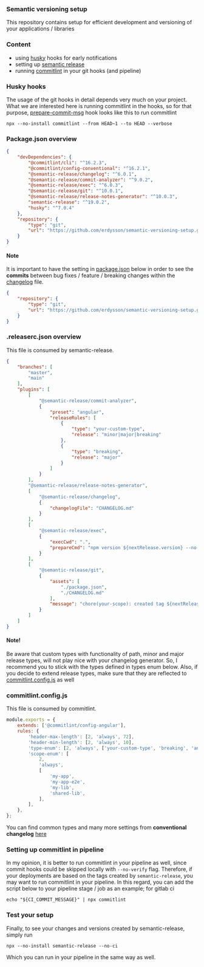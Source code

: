 ### Semantic versioning setup

This repository contains setup for efficient development and versioning of your applications / libraries

### Content

- using [husky](https://github.com/typicode/husky) hooks for early notifications
- setting up [semantic release](https://github.com/semantic-release/semantic-release)
- running [commitlint](https://commitlint.js.org/#/) in your git hooks (and pipeline)

### Husky hooks

The usage of the git hooks in detail depends very much on your project. What we are interested here is running commitlint in the hooks, so for that purpose, [prepare-commit-msg](./.husky/prepare-commit-msg) hook looks like this to run commitlint

```shell
npx --no-install commitlint --from HEAD~1 --to HEAD --verbose
```

### Package.json overview

```json
{
    "devDependencies": {
        "@commitlint/cli": "^16.2.3",
        "@commitlint/config-conventional": "^16.2.1",
        "@semantic-release/changelog": "^6.0.1",
        "@semantic-release/commit-analyzer": "^9.0.2",
        "@semantic-release/exec": "^6.0.3",
        "@semantic-release/git": "^10.0.1",
        "@semantic-release/release-notes-generator": "^10.0.3",
        "semantic-release": "^19.0.2",
        "husky": "^7.0.4"
    },
    "repository": {
        "type": "git",
        "url": "https://github.com/erdysson/semantic-versioning-setup.git"
    }
}
```

#### Note

It is important to have the setting in [package.json](./package.json) below in order to see the **commits** between bug fixes / feature / breaking changes within the [changelog](./CHANGELOG.md) file.

```json
{
    "repository": {
        "type": "git",
        "url": "https://github.com/erdysson/semantic-versioning-setup.git"
    }
}
```

### .releaserc.json overview

This file is consumed by semantic-release.

```json
{
    "branches": [
        "master",
        "main"
    ],
    "plugins": [
        [
            "@semantic-release/commit-analyzer",
            {
                "preset": "angular",
                "releaseRules": [
                    {
                        "type": "your-custom-type",
                        "release": "minor|major|breaking"
                    },
                    {
                        "type": "breaking",
                        "release": "major"
                    }
                ]
            }
        ],
        "@semantic-release/release-notes-generator",
        [
            "@semantic-release/changelog",
            {
                "changelogFile": "CHANGELOG.md"
            }
        ],
        [
            "@semantic-release/exec",
            {
                "execCwd": ".",
                "prepareCmd": "npm version ${nextRelease.version} --no-git-tag-version"
            }
        ],
        [
            "@semantic-release/git",
            {
                "assets": [
                    "./package.json",
                    "./CHANGELOG.md"
                ],
                "message": "chore(your-scope): created tag ${nextRelease.version}\n\n${nextRelease.notes}"
            }
        ]
    ]
}
```

#### Note!

Be aware that custom types with functionality of path, minor and major release types, will not play nice with your changelog generator. So, I recommend you to stick with the types defined in types enum below.
Also, if you decide to extend release types, make sure that they are reflected to [commitlint.config.js](./commitlint.config.js) as well

### commitlint.config.js

This file is consumed by commitlint.

```javascript
module.exports = {
    extends: ['@commitlint/config-angular'],
    rules: {
        'header-max-length': [2, 'always', 72],
        'header-min-length': [2, 'always', 10],
        'type-enum': [2, 'always', ['your-custom-type', 'breaking', 'any-type-you-configured']],
        'scope-enum': [
            2,
            'always',
            [
                'my-app',
                'my-app-e2e',
                'my-lib',
                'shared-lib',
            ],
        ],
    },
};
```

You can find common types and many more settings from **conventional changelog** [here](https://github.com/conventional-changelog/commitlint/tree/master/@commitlint/config-conventional#type-enum)

### Setting up commitlint in pipeline

In my opinion, it is better to run commitlint in your pipeline as well, since commit hooks could be skipped locally with `--no-verify` flag. Therefore, if your deployments are based on the tags created by `semantic-release`, you may want to run commitlint in your pipeline.
In this regard, you can add the script below to your pipeline stage / job as an example; for gitlab ci

```shell
echo "${CI_COMMIT_MESSAGE}" | npx commitlint
```

### Test your setup

Finally, to see your changes and versions created by semantic-release, simply run

```shell
npx --no-install semantic-release --no-ci
```

Which you can run in your pipeline in the same way as well.
